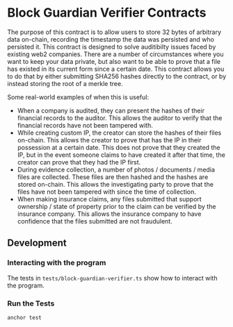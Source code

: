 # Block Guardian Verifier Contracts

The purpose of this contract is to allow users to store 32 bytes of arbitrary data on-chain, recording the timestamp the data was persisted and who persisted it. This contract is designed to solve auditibilty issues faced by existing web2 companies. There are a number of circumstances where you want to keep your data private, but also want to be able to prove that a file has existed in its current form since a certain date. This contract allows you to do that by either submitting SHA256 hashes directly to the contract, or by instead storing the root of a merkle tree.

Some real-world examples of when this is useful:

- When a company is audited, they can present the hashes of their financial records to the auditor. This allows the auditor to verify that the financial records have not been tampered with.
- While creating custom IP, the creator can store the hashes of their files on-chain. This allows the creator to prove that has the IP in their possession at a certain date. This does not prove that they created the IP, but in the event someone claims to have created it after that time, the creator can prove that they had the IP first.
- During evidence collection, a number of photos / documents / media files are collected. These files are then hashed and the hashes are stored on-chain. This allows the investigating party to prove that the files have not been tampered with since the time of collection.
- When making insurance claims, any files submitted that support ownership / state of property prior to the claim can be verified by the insurance company. This allows the insurance company to have confidence that the files submitted are not fraudulent.

## Development

### Interacting with the program

The tests in `tests/block-guardian-verifier.ts` show how to interact with the program.

### Run the Tests

`anchor test`
